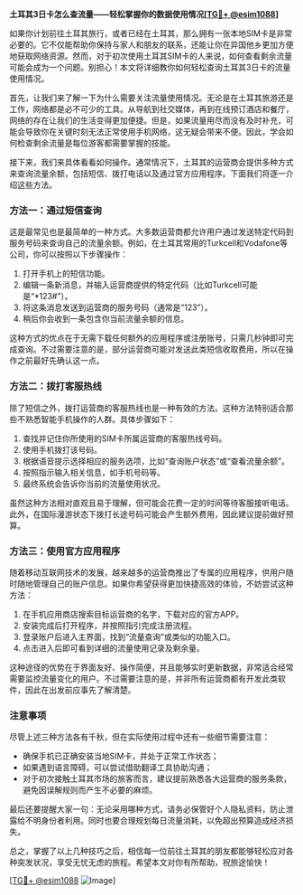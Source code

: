 **土耳其3日卡怎么查流量——轻松掌握你的数据使用情况[[TG💪+ @esim1088](https://t.me/s/esim1088)]**

如果你计划前往土耳其旅行，或者已经在土耳其，那么拥有一张本地SIM卡是非常必要的。它不仅能帮助你保持与家人和朋友的联系，还能让你在异国他乡更加方便地获取网络资源。然而，对于初次使用土耳其SIM卡的人来说，如何查看剩余流量可能会成为一个问题。别担心！本文将详细教你如何轻松查询土耳其3日卡的流量使用情况。

首先，让我们来了解一下为什么需要关注流量使用情况。无论是在土耳其旅游还是工作，网络都是必不可少的工具。从导航到社交媒体，再到在线预订酒店和餐厅，网络的存在让我们的生活变得更加便捷。但是，如果流量用尽而没有及时补充，可能会导致你在关键时刻无法正常使用手机网络，这无疑会带来不便。因此，学会如何检查剩余流量是每位游客都需要掌握的技能。

接下来，我们来具体看看如何操作。通常情况下，土耳其的运营商会提供多种方式来查询流量余额，包括短信、拨打电话以及通过官方应用程序。下面我们将逐一介绍这些方法。

### 方法一：通过短信查询

这是最常见也是最简单的一种方式。大多数运营商都允许用户通过发送特定代码到服务号码来查询自己的流量余额。例如，在土耳其常用的Turkcell和Vodafone等公司，你可以按照以下步骤操作：

1. 打开手机上的短信功能。
2. 编辑一条新消息，并输入运营商提供的特定代码（比如Turkcell可能是“*123#”）。
3. 将这条消息发送到运营商的服务号码（通常是“123”）。
4. 稍后你会收到一条包含你当前流量余额的信息。

这种方式的优点在于无需下载任何额外的应用程序或注册账号，只需几秒钟即可完成查询。不过需要注意的是，部分运营商可能对发送此类短信收取费用，所以在操作之前最好先确认这一点。

### 方法二：拨打客服热线

除了短信之外，拨打运营商的客服热线也是一种有效的方法。这种方法特别适合那些不熟悉智能手机操作的人群。具体步骤如下：

1. 查找并记住你所使用的SIM卡所属运营商的客服热线号码。
2. 使用手机拨打该号码。
3. 根据语音提示选择相应的服务选项，比如“查询账户状态”或“查看流量余额”。
4. 按照指示输入相关信息，如手机号码等。
5. 最终系统会告诉你当前的流量使用状况。

虽然这种方法相对直观且易于理解，但可能会花费一定的时间等待客服接听电话。此外，在国际漫游状态下拨打长途号码可能会产生额外费用，因此建议提前做好预算。

### 方法三：使用官方应用程序

随着移动互联网技术的发展，越来越多的运营商推出了专属的应用程序，供用户随时随地管理自己的账户信息。如果你希望获得更加快捷高效的体验，不妨尝试这种方法：

1. 在手机应用商店搜索目标运营商的名字，下载对应的官方APP。
2. 安装完成后打开程序，并按照指引完成注册流程。
3. 登录账户后进入主界面，找到“流量查询”或类似的功能入口。
4. 点击进入后即可看到详细的流量使用记录及剩余量。

这种途径的优势在于界面友好、操作简便，并且能够实时更新数据，非常适合经常需要监控流量变化的用户。不过需要注意的是，并非所有运营商都有开发此类软件，因此在出发前应事先了解清楚。

### 注意事项

尽管上述三种方法各有千秋，但在实际使用过程中还有一些细节需要注意：

- 确保手机已正确安装当地SIM卡，并处于正常工作状态；
- 如果遇到语言障碍，可以尝试借助翻译工具协助沟通；
- 对于初次接触土耳其市场的旅客而言，建议提前熟悉各大运营商的服务条款，避免因误解规则而产生不必要的麻烦。

最后还要提醒大家一句：无论采用哪种方式，请务必保管好个人隐私资料，防止泄露给不明身份者利用。同时也要合理规划每日流量消耗，以免超出预算造成经济损失。

总之，掌握了以上几种技巧之后，相信每一位前往土耳其的朋友都能够轻松应对各种突发状况，享受无忧无虑的旅程。希望本文对你有所帮助，祝旅途愉快！

[[TG💪+ @esim1088](https://t.me/s/esim1088) ![Image](https://i.postimg.cc/4NQfJmqS/Snipaste-2025-05-13-00-14-12.png)]